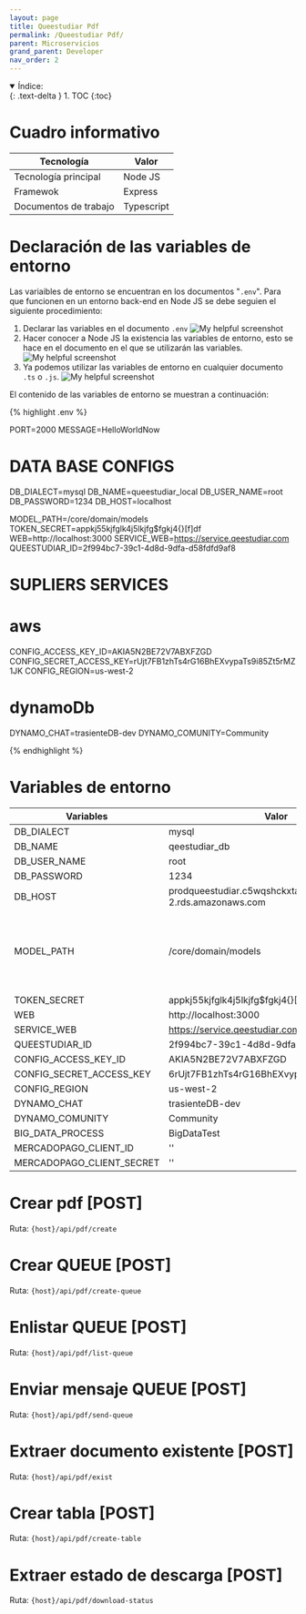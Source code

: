 ```yaml
---
layout: page
title: Queestudiar Pdf
permalink: /Queestudiar Pdf/
parent: Microservicios
grand_parent: Developer
nav_order: 2
---
```


<details open markdown="block">
  <summary>
    Índice:
  </summary>
  {: .text-delta }
1. TOC
{:toc}
</details>

<!--  -->
# Cuadro informativo

| Tecnología      | Valor |
| ----------- | ----------- |
| Tecnología principal      | Node JS      |
| Framewok   | Express        |
| Documentos de trabajo | Typescript |

# Declaración de las variables de entorno
Las variaibles de entorno se encuentran en los documentos "`.env`". Para que funcionen en un entorno back-end en Node JS se debe seguien el siguiente procedimiento:
  1. Declarar las variables en el documento `.env`
    ![My helpful screenshot](https://cdn.discordapp.com/attachments/955522800918085684/1013791695671922810/unknown.png)
  1. Hacer conocer a Node JS la existencia las variables de entorno, esto se hace en el documento en el que se utilizarán las variables.
    ![My helpful screenshot](https://cdn.discordapp.com/attachments/955522800918085684/1013792240067420261/unknown.png)
  1. Ya podemos utilizar las variables de entorno en cualquier documento `.ts` o `.js`.
    ![My helpful screenshot](https://cdn.discordapp.com/attachments/955522800918085684/1013792103102423050/unknown.png)

El contenido de las variables de entorno se muestran a continuación:

{% highlight .env %}

PORT=2000
MESSAGE=HelloWorldNow

# DATA BASE CONFIGS
DB_DIALECT=mysql
DB_NAME=queestudiar_local
DB_USER_NAME=root
DB_PASSWORD=1234
DB_HOST=localhost

MODEL_PATH=/core/domain/models
TOKEN_SECRET=appkj55kjfglk4j5lkjfg$fgkj4{}[f]df
WEB=http://localhost:3000
SERVICE_WEB=https://service.qeestudiar.com
QUEESTUDIAR_ID=2f994bc7-39c1-4d8d-9dfa-d58fdfd9af8



# SUPLIERS SERVICES
# aws
CONFIG_ACCESS_KEY_ID=AKIA5N2BE72V7ABXFZGD
CONFIG_SECRET_ACCESS_KEY=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
CONFIG_REGION=us-west-2

# dynamoDb
DYNAMO_CHAT=trasienteDB-dev
DYNAMO_COMUNITY=Community  

{% endhighlight %}

<!--  -->


# Variables de entorno

| Variables                   | Valor                                 | Descripción |
| -----------                 | -----------                           | ----------- |
| DB_DIALECT                  | mysql                         | -- |
| DB_NAME                     | qeestudiar_db           | -- |
| DB_USER_NAME                | root                              | -- |
| DB_PASSWORD                 | 1234                      | -- |
| DB_HOST                     | prodqueestudiar.c5wqshckxtah.us-west-2.rds.amazonaws.com         | -- |
| MODEL_PATH                  | /core/domain/models               | Ruta de la ubicación de los archivos modelo en este proyecto |
| TOKEN_SECRET                | appkj55kjfglk4j5lkjfg$fgkj4{}[f]df        | -- |
| WEB                     | http://localhost:3000        | -- |
| SERVICE_WEB                | https://service.qeestudiar.com                 | -- |
| QUEESTUDIAR_ID                   | 2f994bc7-39c1-4d8d-9dfa-d58fdfd9af8 | -- |
| CONFIG_ACCESS_KEY_ID                   | AKIA5N2BE72V7ABXFZGD | -- |
| CONFIG_SECRET_ACCESS_KEY                   | 6rUjt7FB1zhTs4rG16BhEXvypaTs9i85Zt5rMZ1JK | -- |
| CONFIG_REGION                   | us-west-2 | -- |
| DYNAMO_CHAT                   | trasienteDB-dev | -- |
| DYNAMO_COMUNITY                   | Community | -- |
| BIG_DATA_PROCESS                   | BigDataTest | -- |
| MERCADOPAGO_CLIENT_ID                   | '' | -- |
| MERCADOPAGO_CLIENT_SECRET                   | '' | -- |

# Crear pdf [POST]
Ruta: `{host}/api/pdf/create`

# Crear QUEUE [POST]
Ruta: `{host}/api/pdf/create-queue`

# Enlistar QUEUE [POST]
Ruta: `{host}/api/pdf/list-queue`

# Enviar mensaje QUEUE [POST]
Ruta: `{host}/api/pdf/send-queue`

# Extraer documento existente [POST]
Ruta: `{host}/api/pdf/exist`

# Crear tabla [POST]
Ruta: `{host}/api/pdf/create-table`

# Extraer estado de descarga [POST]
Ruta: `{host}/api/pdf/download-status`
